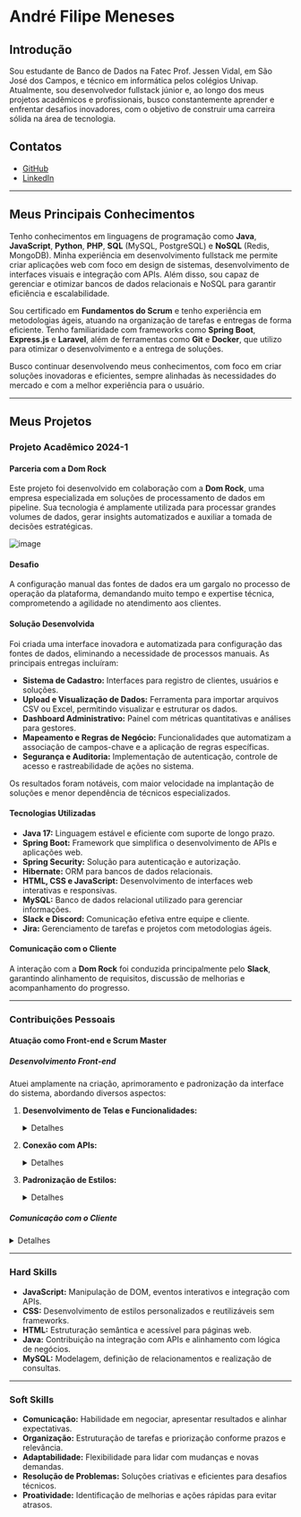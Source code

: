 # André Filipe Meneses

## Introdução

Sou estudante de Banco de Dados na Fatec Prof. Jessen Vidal, em São José dos Campos, e técnico em informática pelos colégios Univap. Atualmente, sou desenvolvedor fullstack júnior e, ao longo dos meus projetos acadêmicos e profissionais, busco constantemente aprender e enfrentar desafios inovadores, com o objetivo de construir uma carreira sólida na área de tecnologia.

## Contatos

- [GitHub](https://github.com/AndreMeneses0103)
- [LinkedIn](https://www.linkedin.com/in/andre-meneses-dev/)

---

## Meus Principais Conhecimentos

Tenho conhecimentos em linguagens de programação como **Java**, **JavaScript**, **Python**, **PHP**, **SQL** (MySQL, PostgreSQL) e **NoSQL** (Redis, MongoDB). Minha experiência em desenvolvimento fullstack me permite criar aplicações web com foco em design de sistemas, desenvolvimento de interfaces visuais e integração com APIs. Além disso, sou capaz de gerenciar e otimizar bancos de dados relacionais e NoSQL para garantir eficiência e escalabilidade.

Sou certificado em **Fundamentos do Scrum** e tenho experiência em metodologias ágeis, atuando na organização de tarefas e entregas de forma eficiente. Tenho familiaridade com frameworks como **Spring Boot**, **Express.js** e **Laravel**, além de ferramentas como **Git** e **Docker**, que utilizo para otimizar o desenvolvimento e a entrega de soluções.

Busco continuar desenvolvendo meus conhecimentos, com foco em criar soluções inovadoras e eficientes, sempre alinhadas às necessidades do mercado e com a melhor experiência para o usuário.

---

## Meus Projetos

### Projeto Acadêmico 2024-1

#### Parceria com a Dom Rock

Este projeto foi desenvolvido em colaboração com a **Dom Rock**, uma empresa especializada em soluções de processamento de dados em pipeline. Sua tecnologia é amplamente utilizada para processar grandes volumes de dados, gerar insights automatizados e auxiliar a tomada de decisões estratégicas.

![image](https://github.com/user-attachments/assets/f04147f3-5d4e-4455-9837-d0b7ecc3e73a)


#### **Desafio**
A configuração manual das fontes de dados era um gargalo no processo de operação da plataforma, demandando muito tempo e expertise técnica, comprometendo a agilidade no atendimento aos clientes.

#### **Solução Desenvolvida**
Foi criada uma interface inovadora e automatizada para configuração das fontes de dados, eliminando a necessidade de processos manuais. As principais entregas incluíram:

- **Sistema de Cadastro:** Interfaces para registro de clientes, usuários e soluções.
- **Upload e Visualização de Dados:** Ferramenta para importar arquivos CSV ou Excel, permitindo visualizar e estruturar os dados.
- **Dashboard Administrativo:** Painel com métricas quantitativas e análises para gestores.
- **Mapeamento e Regras de Negócio:** Funcionalidades que automatizam a associação de campos-chave e a aplicação de regras específicas.
- **Segurança e Auditoria:** Implementação de autenticação, controle de acesso e rastreabilidade de ações no sistema.

Os resultados foram notáveis, com maior velocidade na implantação de soluções e menor dependência de técnicos especializados.

#### **Tecnologias Utilizadas**
- **Java 17:** Linguagem estável e eficiente com suporte de longo prazo.
- **Spring Boot:** Framework que simplifica o desenvolvimento de APIs e aplicações web.
- **Spring Security:** Solução para autenticação e autorização.
- **Hibernate:** ORM para bancos de dados relacionais.
- **HTML, CSS e JavaScript:** Desenvolvimento de interfaces web interativas e responsivas.
- **MySQL:** Banco de dados relacional utilizado para gerenciar informações.
- **Slack e Discord:** Comunicação efetiva entre equipe e cliente.
- **Jira:** Gerenciamento de tarefas e projetos com metodologias ágeis.

#### **Comunicação com o Cliente**
A interação com a **Dom Rock** foi conduzida principalmente pelo **Slack**, garantindo alinhamento de requisitos, discussão de melhorias e acompanhamento do progresso.

---

### **Contribuições Pessoais**

#### **Atuação como Front-end e Scrum Master**

##### **Desenvolvimento Front-end**
Atuei amplamente na criação, aprimoramento e padronização da interface do sistema, abordando diversos aspectos:

1. **Desenvolvimento de Telas e Funcionalidades:**
      <details>
        <summary>Detalhes</summary>
        - Criação de telas interativas para cadastro de clientes, usuários e soluções.
        - Implementação de funcionalidades como upload de arquivos CSV e visualização dos dados carregados.
        - Integração das interfaces com APIs para comunicação eficiente entre front-end e back-end.
        <br/>
        <img src="https://github.com/user-attachments/assets/237cb4a7-03ce-4759-a3f5-8c20a6af7d19" alt="Tela interativa de cadastro" />
      </details>


2. **Conexão com APIs:**
      <details>
       <summary>Detalhes</summary>
       - Configurei chamadas para os endpoints do back-end, permitindo o envio e recebimento dinâmico de dados.
       - Garanti uma experiência fluida com sincronização precisa entre as ações do usuário e os dados exibidos.
       <img src="https://github.com/user-attachments/assets/bd5aebfc-fef7-4a09-91a1-31fea353530e" alt="Conexão com API" />
      
      </details>

3. **Padronização de Estilos:**
   <details>
      <summary>Detalhes</summary>
      - Uniformizei as interfaces, criando um padrão visual coeso.
      - Centralizei estilos em arquivos CSS reutilizáveis, reduzindo duplicação e facilitando a manutenção do código.
      <br/>
      <img src="https://github.com/user-attachments/assets/7860c69f-5c90-471c-9dfd-34e580e41e95" alt="Imagem de interface padronizada" />
  </details>

##### **Comunicação com o Cliente**
  <details>
    <summary>Detalhes</summary>
    - Realizei levantamento de requisitos e priorização com o cliente via Slack.
    - Propus ajustes e melhorias com base no feedback, garantindo alinhamento de expectativas.
    <br/>
    <img src="https://github.com/user-attachments/assets/346bedb7-c5ba-4846-82c6-f506749b46e0" alt="Imagem do levantamento de requisitos"/>
  </details>


---

### **Hard Skills**

- **JavaScript:** Manipulação de DOM, eventos interativos e integração com APIs.
- **CSS:** Desenvolvimento de estilos personalizados e reutilizáveis sem frameworks.
- **HTML:** Estruturação semântica e acessível para páginas web.
- **Java:** Contribuição na integração com APIs e alinhamento com lógica de negócios.
- **MySQL:** Modelagem, definição de relacionamentos e realização de consultas.

---

### **Soft Skills**
- **Comunicação:** Habilidade em negociar, apresentar resultados e alinhar expectativas.
- **Organização:** Estruturação de tarefas e priorização conforme prazos e relevância.
- **Adaptabilidade:** Flexibilidade para lidar com mudanças e novas demandas.
- **Resolução de Problemas:** Soluções criativas e eficientes para desafios técnicos.
- **Proatividade:** Identificação de melhorias e ações rápidas para evitar atrasos.

